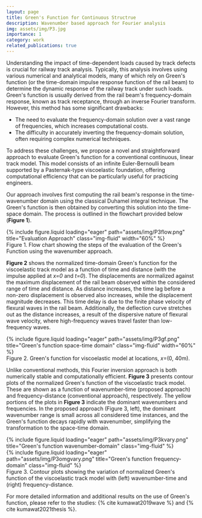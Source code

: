 ```yaml
---
layout: page
title: Green's Function for Continuous Structrue
description: Wavenumber based approach for Fourier analysis
img: assets/img/P3.jpg
importance: 1
category: work
related_publications: true
---
```

<div class="project-introduction">
    <p>
        Understanding the impact of time-dependent loads caused by track defects is crucial for railway track analysis. Typically, this analysis involves using various numerical and analytical models, many of which rely on Green's function (or the time-domain impulse response function of the rail beam) to determine the dynamic response of the railway track under such loads. Green's function is usually derived from the rail beam's frequency-domain response, known as track receptance, through an inverse Fourier transform. However, this method has some significant drawbacks:
    </p>
    <ul>
        <li>The need to evaluate the frequency-domain solution over a vast range of frequencies, which increases computational costs.</li>
        <li>The difficulty in accurately inverting the frequency-domain solution, often requiring complex numerical techniques.</li>
    </ul>
    <p>
        To address these challenges, we propose a novel and straightforward approach to evaluate Green's function for a conventional continuous, linear track model. This model consists of an infinite Euler-Bernoulli beam supported by a Pasternak-type viscoelastic foundation, offering computational efficiency that can be particularly useful for practicing engineers.
    </p>
    <p>
        Our approach involves first computing the rail beam's response in the time-wavenumber domain using the classical Duhamel integral technique. The Green's function is then obtained by converting this solution into the time-space domain. The process is outlined in the flowchart provided below (<strong>Figure 1</strong>).
    </p>
</div>

<div class="row">
        <div class="col-sm mt-3 mt-md-0 text-center">
            {% include figure.liquid loading="eager" path="assets/img/P3flow.png" title="Evaluation Approach" class="img-fluid" width="60%" %}
        </div>
    </div>
<div class="caption text-center">
    Figure 1. Flow chart showing the steps of the evaluation of the Green's Function using the wavenumber approach. 
 </div>

<p>
    <strong>Figure 2</strong> shows the normalized time-domain Green's function for the viscoelastic track model as a function of time and distance (with the impulse applied at <em>x=0</em> and <em>t=0</em>). The displacements are normalized against the maximum displacement of the rail beam observed within the considered range of time and distance. As distance increases, the time lag before a non-zero displacement is observed also increases, while the displacement magnitude decreases. This time delay is due to the finite phase velocity of flexural waves in the rail beam. Additionally, the deflection curve stretches out as the distance increases, a result of the dispersive nature of flexural wave velocity, where high-frequency waves travel faster than low-frequency waves.
</p>

<div class="row">
    <div class="col-sm mt-3 mt-md-0 text-center">
        {% include figure.liquid loading="eager" path="assets/img/P3gf.png" title="Green's function space-time domain" class="img-fluid" width="60%" %}
    </div>
</div>
<div class="caption text-center">
    Figure 2. Green's function for viscoelastic model at locations, <em>x</em>=(0, 40m).
</div>

<p>
    Unlike conventional methods, this Fourier inversion approach is both numerically stable and computationally efficient. <strong>Figure 3</strong> presents contour plots of the normalized Green's function of the viscoelastic track model. These are shown as a function of wavenumber-time (proposed approach) and frequency-distance (conventional approach), respectively. The yellow portions of the plots in <strong>Figure 3</strong> indicate the dominant wavenumbers and frequencies. In the proposed approach (Figure 3, left), the dominant wavenumber range is small across all considered time instances, and the Green's function decays rapidly with wavenumber, simplifying the transformation to the space-time domain.
</p>

<div class="row d-flex align-items-end">
    <div class="col-sm mt-3 mt-md-0">
        {% include figure.liquid loading="eager" path="assets/img/P3kvary.png" title="Green's function wavenumber-domain" class="img-fluid" %}
    </div>
    <div class="col-sm mt-3 mt-md-0">
        {% include figure.liquid loading="eager" path="assets/img/P3omgvary.png" title="Green's function frequency-domain" class="img-fluid" %}
    </div>
</div>
<div class="caption">
    Figure 3. Contour plots showing the variation of normalized Green's function of the viscoelastic track model with (left) wavenumber-time and (right) frequency-distance.
</div>

<p>
    For more detailed information and additional results on the use of Green's function, please refer to the studies: {% cite kumawat2019wave %} and {% cite kumawat2021thesis %}.
</p>


